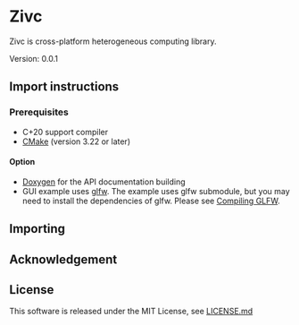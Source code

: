 # Zivc

Zivc is cross-platform heterogeneous computing library.

Version: 0.0.1

## Import instructions ##

### Prerequisites ###

* C+20 support compiler
* [CMake][cmake] (version 3.22 or later)

#### Option ####

* [Doxygen][doxygen] for the API documentation building
* GUI example uses [glfw][glfw]. The example uses glfw submodule, but you may need to install the dependencies of glfw. Please see [Compiling GLFW][glfw_compiling].

## Importing ##

## Acknowledgement ##

## License ##

This software is released under the MIT License,
see [LICENSE.md](LICENSE.md)

[cmake]: https://cmake.org/
[doxygen]: http://www.doxygen.nl/
[glfw]: https://www.glfw.org/
[glfw_compiling]: https://www.glfw.org/docs/latest/compile_guide.html
